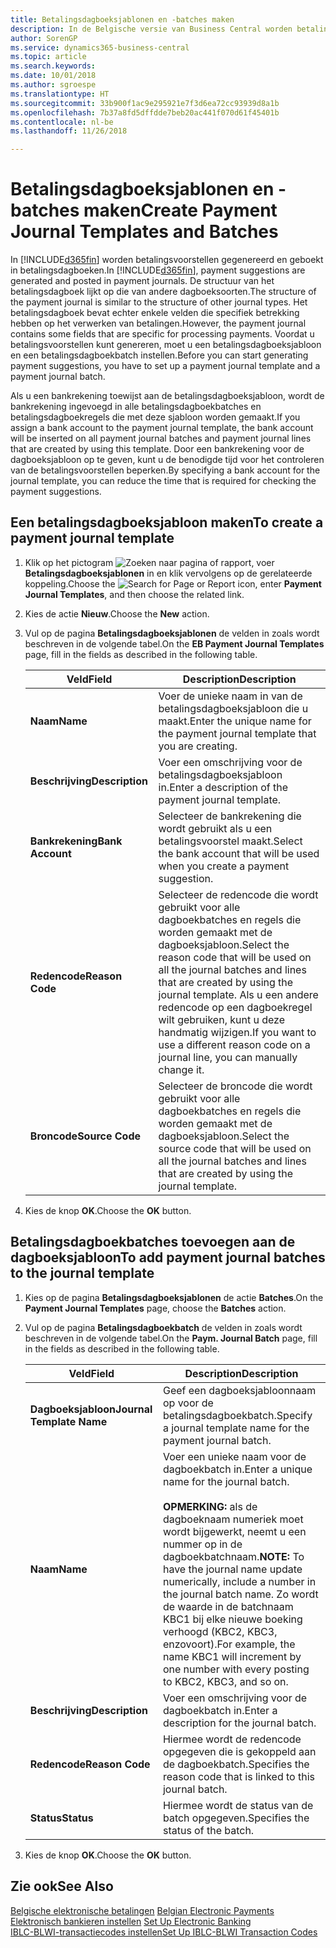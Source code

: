 ```yaml
---
title: Betalingsdagboeksjablonen en -batches maken
description: In de Belgische versie van Business Central worden betalingsvoorstellen gegenereerd en geboekt in betalingsdagboeken. De structuur van het betalingsdagboek lijkt op die van andere dagboeksoorten.
author: SorenGP
ms.service: dynamics365-business-central
ms.topic: article
ms.search.keywords: 
ms.date: 10/01/2018
ms.author: sgroespe
ms.translationtype: HT
ms.sourcegitcommit: 33b900f1ac9e295921e7f3d6ea72cc93939d8a1b
ms.openlocfilehash: 7b37a8fd5dffdde7beb20ac441f070d61f45401b
ms.contentlocale: nl-be
ms.lasthandoff: 11/26/2018

---
```

# <a name="create-payment-journal-templates-and-batches"></a><span data-ttu-id="66e62-104">Betalingsdagboeksjablonen en -batches maken</span><span class="sxs-lookup"><span data-stu-id="66e62-104">Create Payment Journal Templates and Batches</span></span>
<span data-ttu-id="66e62-105">In [!INCLUDE[d365fin](../../includes/d365fin_md.md)] worden betalingsvoorstellen gegenereerd en geboekt in betalingsdagboeken.</span><span class="sxs-lookup"><span data-stu-id="66e62-105">In [!INCLUDE[d365fin](../../includes/d365fin_md.md)], payment suggestions are generated and posted in payment journals.</span></span> <span data-ttu-id="66e62-106">De structuur van het betalingsdagboek lijkt op die van andere dagboeksoorten.</span><span class="sxs-lookup"><span data-stu-id="66e62-106">The structure of the payment journal is similar to the structure of other journal types.</span></span> <span data-ttu-id="66e62-107">Het betalingsdagboek bevat echter enkele velden die specifiek betrekking hebben op het verwerken van betalingen.</span><span class="sxs-lookup"><span data-stu-id="66e62-107">However, the payment journal contains some fields that are specific for processing payments.</span></span> <span data-ttu-id="66e62-108">Voordat u betalingsvoorstellen kunt genereren, moet u een betalingsdagboeksjabloon en een betalingsdagboekbatch instellen.</span><span class="sxs-lookup"><span data-stu-id="66e62-108">Before you can start generating payment suggestions, you have to set up a payment journal template and a payment journal batch.</span></span>  

<span data-ttu-id="66e62-109">Als u een bankrekening toewijst aan de betalingsdagboeksjabloon, wordt de bankrekening ingevoegd in alle betalingsdagboekbatches en betalingsdagboekregels die met deze sjabloon worden gemaakt.</span><span class="sxs-lookup"><span data-stu-id="66e62-109">If you assign a bank account to the payment journal template, the bank account will be inserted on all payment journal batches and payment journal lines that are created by using this template.</span></span> <span data-ttu-id="66e62-110">Door een bankrekening voor de dagboeksjabloon op te geven, kunt u de benodigde tijd voor het controleren van de betalingsvoorstellen beperken.</span><span class="sxs-lookup"><span data-stu-id="66e62-110">By specifying a bank account for the journal template, you can reduce the time that is required for checking the payment suggestions.</span></span>  

## <a name="to-create-a-payment-journal-template"></a><span data-ttu-id="66e62-111">Een betalingsdagboeksjabloon maken</span><span class="sxs-lookup"><span data-stu-id="66e62-111">To create a payment journal template</span></span>  

1.  <span data-ttu-id="66e62-112">Klik op het pictogram ![Zoeken naar pagina of rapport](../../media/ui-search/search_small.png "pictogram Zoeken naar pagina of rapport"), voer **Betalingsdagboeksjablonen** in en klik vervolgens op de gerelateerde koppeling.</span><span class="sxs-lookup"><span data-stu-id="66e62-112">Choose the ![Search for Page or Report](../../media/ui-search/search_small.png "Search for Page or Report icon") icon, enter **Payment Journal Templates**, and then choose the related link.</span></span>  
2.  <span data-ttu-id="66e62-113">Kies de actie **Nieuw**.</span><span class="sxs-lookup"><span data-stu-id="66e62-113">Choose the **New** action.</span></span>  
3.  <span data-ttu-id="66e62-114">Vul op de pagina **Betalingsdagboeksjablonen** de velden in zoals wordt beschreven in de volgende tabel.</span><span class="sxs-lookup"><span data-stu-id="66e62-114">On the **EB Payment Journal Templates** page, fill in the fields as described in the following table.</span></span>  

    |<span data-ttu-id="66e62-115">Veld</span><span class="sxs-lookup"><span data-stu-id="66e62-115">Field</span></span>|<span data-ttu-id="66e62-116">Description</span><span class="sxs-lookup"><span data-stu-id="66e62-116">Description</span></span>|  
    |---------------------------------|---------------------------------------|  
    |<span data-ttu-id="66e62-117">**Naam**</span><span class="sxs-lookup"><span data-stu-id="66e62-117">**Name**</span></span>|<span data-ttu-id="66e62-118">Voer de unieke naam in van de betalingsdagboeksjabloon die u maakt.</span><span class="sxs-lookup"><span data-stu-id="66e62-118">Enter the unique name for the payment journal template that you are creating.</span></span>|  
    |<span data-ttu-id="66e62-119">**Beschrijving**</span><span class="sxs-lookup"><span data-stu-id="66e62-119">**Description**</span></span>|<span data-ttu-id="66e62-120">Voer een omschrijving voor de betalingsdagboeksjabloon in.</span><span class="sxs-lookup"><span data-stu-id="66e62-120">Enter a description of the payment journal template.</span></span>|  
    |<span data-ttu-id="66e62-121">**Bankrekening**</span><span class="sxs-lookup"><span data-stu-id="66e62-121">**Bank Account**</span></span>|<span data-ttu-id="66e62-122">Selecteer de bankrekening die wordt gebruikt als u een betalingsvoorstel maakt.</span><span class="sxs-lookup"><span data-stu-id="66e62-122">Select the bank account that will be used when you create a payment suggestion.</span></span>|  
    |<span data-ttu-id="66e62-123">**Redencode**</span><span class="sxs-lookup"><span data-stu-id="66e62-123">**Reason Code**</span></span>|<span data-ttu-id="66e62-124">Selecteer de redencode die wordt gebruikt voor alle dagboekbatches en regels die worden gemaakt met de dagboeksjabloon.</span><span class="sxs-lookup"><span data-stu-id="66e62-124">Select the reason code that will be used on all the journal batches and lines that are created by using the journal template.</span></span> <span data-ttu-id="66e62-125">Als u een andere redencode op een dagboekregel wilt gebruiken, kunt u deze handmatig wijzigen.</span><span class="sxs-lookup"><span data-stu-id="66e62-125">If you want to use a different reason code on a journal line, you can manually change it.</span></span>|  
    |<span data-ttu-id="66e62-126">**Broncode**</span><span class="sxs-lookup"><span data-stu-id="66e62-126">**Source Code**</span></span>|<span data-ttu-id="66e62-127">Selecteer de broncode die wordt gebruikt voor alle dagboekbatches en regels die worden gemaakt met de dagboeksjabloon.</span><span class="sxs-lookup"><span data-stu-id="66e62-127">Select the source code that will be used on all the journal batches and lines that are created by using the journal template.</span></span>|  

4.  <span data-ttu-id="66e62-128">Kies de knop **OK**.</span><span class="sxs-lookup"><span data-stu-id="66e62-128">Choose the **OK** button.</span></span>  

## <a name="to-add-payment-journal-batches-to-the-journal-template"></a><span data-ttu-id="66e62-129">Betalingsdagboekbatches toevoegen aan de dagboeksjabloon</span><span class="sxs-lookup"><span data-stu-id="66e62-129">To add payment journal batches to the journal template</span></span>  

1.  <span data-ttu-id="66e62-130">Kies op de pagina **Betalingsdagboeksjablonen** de actie **Batches**.</span><span class="sxs-lookup"><span data-stu-id="66e62-130">On the **Payment Journal Templates** page, choose the **Batches** action.</span></span>  
2.  <span data-ttu-id="66e62-131">Vul op de pagina **Betalingsdagboekbatch** de velden in zoals wordt beschreven in de volgende tabel.</span><span class="sxs-lookup"><span data-stu-id="66e62-131">On the **Paym. Journal Batch** page, fill in the fields as described in the following table.</span></span>  

    |<span data-ttu-id="66e62-132">Veld</span><span class="sxs-lookup"><span data-stu-id="66e62-132">Field</span></span>|<span data-ttu-id="66e62-133">Description</span><span class="sxs-lookup"><span data-stu-id="66e62-133">Description</span></span>|  
    |---------------------------------|---------------------------------------|  
    |<span data-ttu-id="66e62-134">**Dagboeksjabloon**</span><span class="sxs-lookup"><span data-stu-id="66e62-134">**Journal Template Name**</span></span>|<span data-ttu-id="66e62-135">Geef een dagboeksjabloonnaam op voor de betalingsdagboekbatch.</span><span class="sxs-lookup"><span data-stu-id="66e62-135">Specify a journal template name for the payment journal batch.</span></span>|  
    |<span data-ttu-id="66e62-136">**Naam**</span><span class="sxs-lookup"><span data-stu-id="66e62-136">**Name**</span></span>|<span data-ttu-id="66e62-137">Voer een unieke naam voor de dagboekbatch in.</span><span class="sxs-lookup"><span data-stu-id="66e62-137">Enter a unique name for the journal batch.</span></span><br /><br /> <span data-ttu-id="66e62-138">**OPMERKING:** als de dagboeknaam numeriek moet wordt bijgewerkt, neemt u een nummer op in de dagboekbatchnaam.</span><span class="sxs-lookup"><span data-stu-id="66e62-138">**NOTE:** To have the journal name update numerically, include a number in the journal batch name.</span></span> <span data-ttu-id="66e62-139">Zo wordt de waarde in de batchnaam KBC1 bij elke nieuwe boeking verhoogd (KBC2, KBC3, enzovoort).</span><span class="sxs-lookup"><span data-stu-id="66e62-139">For example, the name KBC1 will increment by one number with every posting to KBC2, KBC3, and so on.</span></span>|  
    |<span data-ttu-id="66e62-140">**Beschrijving**</span><span class="sxs-lookup"><span data-stu-id="66e62-140">**Description**</span></span>|<span data-ttu-id="66e62-141">Voer een omschrijving voor de dagboekbatch in.</span><span class="sxs-lookup"><span data-stu-id="66e62-141">Enter a description for the journal batch.</span></span>|  
    |<span data-ttu-id="66e62-142">**Redencode**</span><span class="sxs-lookup"><span data-stu-id="66e62-142">**Reason Code**</span></span>|<span data-ttu-id="66e62-143">Hiermee wordt de redencode opgegeven die is gekoppeld aan de dagboekbatch.</span><span class="sxs-lookup"><span data-stu-id="66e62-143">Specifies the reason code that is linked to this journal batch.</span></span>|  
    |<span data-ttu-id="66e62-144">**Status**</span><span class="sxs-lookup"><span data-stu-id="66e62-144">**Status**</span></span>|<span data-ttu-id="66e62-145">Hiermee wordt de status van de batch opgegeven.</span><span class="sxs-lookup"><span data-stu-id="66e62-145">Specifies the status of the batch.</span></span>|  

3.  <span data-ttu-id="66e62-146">Kies de knop **OK**.</span><span class="sxs-lookup"><span data-stu-id="66e62-146">Choose the **OK** button.</span></span>  

## <a name="see-also"></a><span data-ttu-id="66e62-147">Zie ook</span><span class="sxs-lookup"><span data-stu-id="66e62-147">See Also</span></span>  
 <span data-ttu-id="66e62-148">[Belgische elektronische betalingen](belgian-electronic-payments.md) </span><span class="sxs-lookup"><span data-stu-id="66e62-148">[Belgian Electronic Payments](belgian-electronic-payments.md) </span></span>  
 <span data-ttu-id="66e62-149">[Elektronisch bankieren instellen](how-to-set-up-electronic-banking.md) </span><span class="sxs-lookup"><span data-stu-id="66e62-149">[Set Up Electronic Banking](how-to-set-up-electronic-banking.md) </span></span>  
 [<span data-ttu-id="66e62-150">IBLC-BLWI-transactiecodes instellen</span><span class="sxs-lookup"><span data-stu-id="66e62-150">Set Up IBLC-BLWI Transaction Codes</span></span>](how-to-set-up-iblc-blwi-transaction-codes.md)

